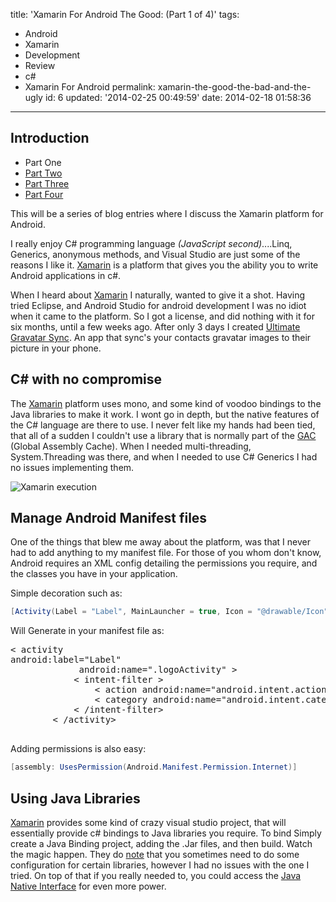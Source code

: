 title: 'Xamarin For Android The Good: (Part 1 of 4)'
tags:

  - Android
  - Xamarin
  - Development
  - Review
  - c#
  - Xamarin For Android
permalink: xamarin-the-good-the-bad-and-the-ugly
id: 6
updated: '2014-02-25 00:49:59'
date: 2014-02-18 01:58:36
---

## Introduction

* Part One
* [Part Two](http://blog.tommyparnell.com/xamarin-for-android-the-bad-part-2-of-4/)
* [Part Three](/xamarin-for-android-the-ugly-part-3-of-4/)
* [Part Four](/xamarin-the-conclusion-part-4-of-4/)

This will be a series of blog entries where I discuss the Xamarin platform for Android.

I really enjoy C# programming language *(JavaScript second)*....Linq, Generics, anonymous methods, and Visual Studio are just some of the reasons I like it. [Xamarin](http://xamarin.com/) is a platform that gives you the ability you to write Android applications in c#.

When I heard about [Xamarin](http://xamarin.com/) I naturally, wanted to give it a shot. Having tried Eclipse, and Android Studio for android development I was no idiot when it came to the platform. So I got a license, and did nothing with it for six months, until a few weeks ago. After only 3 days I created [Ultimate Gravatar Sync](https://play.google.com/store/apps/details?id=ultimategravatarsync.ultimategravatarsyncfree). An app that sync's your contacts gravatar images to their picture in your phone.

## C# with no compromise
The [Xamarin](http://xamarin.com/) platform uses mono, and some kind of voodoo bindings to the Java libraries to make it work. I wont go in depth, but the native features of the C# language are there to use. I never felt like my hands had been tied, that all of a sudden I couldn't use a library that is normally part of the [GAC](http://msdn.microsoft.com/en-us/library/yf1d93sz(v=vs.110).aspx) (Global Assembly Cache). When I needed multi-threading, System.Threading was there, and when I needed to use C# Generics I had no issues implementing them.

![Xamarin execution](/content/images/2014/Feb/architecture1.png)

## Manage Android Manifest files
One of the things that blew me away about the platform, was that I never had to add anything to my manifest file. For those of you whom don't know, Android requires an XML config detailing the permissions you require, and the classes you have in your application.

Simple decoration such as:



```c#
[Activity(Label = "Label", MainLauncher = true, Icon = "@drawable/Icon")]
```

Will Generate in your manifest file as:

<pre>
< activity
android:label="Label"
             android:name=".logoActivity" >
            < intent-filter >
                < action android:name="android.intent.action.MAIN" />
                < category android:name="android.intent.category.LAUNCHER" />
            < /intent-filter>
        < /activity>
    </pre>
Adding permissions is also easy:

```c#
[assembly: UsesPermission(Android.Manifest.Permission.Internet)]
```


## Using Java Libraries
[Xamarin](http://xamarin.com/) provides some kind of crazy visual studio project, that will essentially provide c# bindings to Java libraries you require. To bind Simply create a Java Binding project, adding the .Jar files, and then build. Watch the magic happen. They do [note](http://docs.xamarin.com/guides/android/advanced_topics/java_integration_overview/binding_a_java_library_(.jar)/) that you sometimes need to do some configuration for certain libraries, however I had no issues with the one I tried. On top of that if you really needed to, you could access the [Java Native Interface](http://docs.xamarin.com/guides/android/advanced_topics/java_integration_overview/working_with_jni/) for even more power.